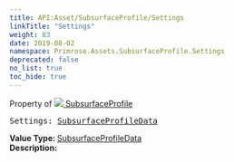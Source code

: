 ```yaml
---
title: API:Asset/SubsurfaceProfile/Settings
linkTitle: "Settings"
weight: 83
date: 2019-08-02
namespace: Primrose.Assets.SubsurfaceProfile.Settings
deprecated: false
no_list: true
toc_hide: true
---
```

Property of <a href="/docs/api-reference/Class/SubsurfaceProfile"><img src="/icons/silk/default.png"/>&nbsp;SubsurfaceProfile</a>
<pre class="method-declaration">
Settings: <a class="type" href="/docs/api-reference/DataType/SubsurfaceProfileData">SubsurfaceProfileData</a></pre>
<b>Value Type: </b>
<a class="type" href="/docs/api-reference/DataType/SubsurfaceProfileData">SubsurfaceProfileData</a>
<br/>
<b>Description: </b>